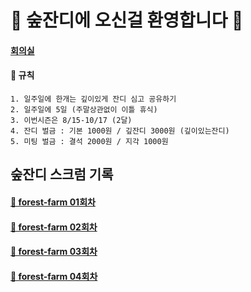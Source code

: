 # 🌲 숲잔디에 오신걸 환영합니다 🌲 


#### [회의실](https://meet.google.com/hhc-ocui-noa)

#### 📝 규칙
```
1. 일주일에 한개는 깊이있게 잔디 심고 공유하기 
2. 일주일에 5일 (주말상관없이 이틀 휴식)
3. 이번시즌은 8/15-10/17 (2달)
4. 잔디 벌금 : 기본 1000원 / 깊잔디 3000원 (깊이있는잔디)
5. 미팅 벌금 : 결석 2000원 / 지각 1000원
```


## 숲잔디 스크럼 기록

#### [🌲 forest-farm 01회차](https://github.com/jandifarm/forest-farm-history/blob/main/01%ED%9A%8C%EC%B0%A8/README.md)
#### [🌲 forest-farm 02회차](https://github.com/jandifarm/forest-farm-history/blob/main/02%ED%9A%8C%EC%B0%A8/README.md)

#### [🌲 forest-farm 03회차](https://github.com/jandifarm/forest-farm-history/blob/main/03%ED%9A%8C%EC%B0%A8/README.md)
#### [🌲 forest-farm 04회차](https://github.com/jandifarm/forest-farm-history/blob/main/03%ED%9A%8C%EC%B0%A8/README.md)

